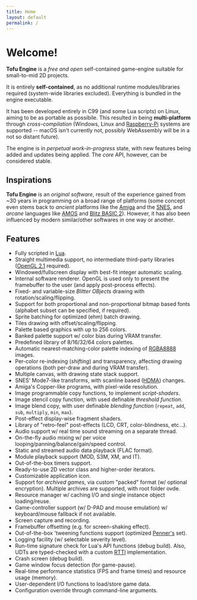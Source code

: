 ```yaml
---
title: Home
layout: default
permalink: /
---
```

# Welcome!

**Tofu Engine** is a *free and open* self-contained game-engine suitable for small-to-mid 2D projects.

It is entirely **self-contained**, as no additional runtime modules/libraries required (system-wide libraries excluded). Everything is bundled in the engine executable.

It has been developed entirely in C99 (and some Lua scripts) on Linux, aiming to be as portable as possibile. This resulted in being **multi-platform** through *cross-compilation* (Windows, Linux and [Raspberry-Pi](https://www.raspberrypi.org/) systems are supported -- macOS isn't currently not, possibly WebAssembly will be in a not so distant future).

The engine is in *perpetual work-in-progress* state, with new features being added and updates being applied. The *core* API, however, can be considered stable. 

## Inspirations

**Tofu Engine** is an *original software*, result of the experience gained from ~30 years in programming on a broad range of platforms (some concept even stems back to *ancient* platforms like the [Amiga](https://en.wikipedia.org/wiki/Amiga) and the [SNES](https://en.wikipedia.org/wiki/Super_Nintendo_Entertainment_System), and *arcane* languages like [AMOS](https://en.wikipedia.org/wiki/AMOS_(programming_language)) and [Blitz BASIC 2](https://en.wikipedia.org/wiki/Blitz_BASIC)). However, it has also been influenced by modern similar/other softwares in one way or another.

## Features

* Fully scripted in [Lua](https://www.lua.org/).
* Straight multimedia support, no intermediate third-party libraries ([OpenGL 2.1](https://en.wikipedia.org/wiki/OpenGL) required).
* Windowed/fullscreen display with best-fit integer automatic scaling.
* Internal software renderer. OpenGL is used only to present the framebuffer to the user (and apply post-process effects).
* Fixed- and variable-size *Blitter OBjects* drawing with rotation/scaling/flipping.
* Support for both proportional and non-proportional bitmap based fonts (alphabet subset can be specified, if required).
* Sprite batching for optimized (ehm) batch drawing.
* Tiles drawing with offset/scaling/flipping.
* Palette based graphics with up to 256 colors.
* Banked palette support w/ color bias during VRAM transfer.
* Predefined library of 8/16/32/64 colors palettes.
* Automatic nearest-matching-color palette indexing of [RGBA8888](https://en.wikipedia.org/wiki/RGBA_color_model) images.
* Per-color re-indexing (*shifting*) and transparency, affecting drawing operations (both per-draw and during VRAM transfer).
* Multiple canvas, with drawing state stack support.
* SNES' Mode7-like transforms, with scanline based ([HDMA](https://wiki.superfamicom.org/grog's-guide-to-dma-and-hdma-on-the-snes)) changes.
* Amiga's Copper-like programs, with pixel-wide resolution.
* Image programmable copy functions, to implement *script-shaders*.
* Image stencil copy function, with used definable *threshold function*.
* Image blend copy, with user definable *blending function* (`repeat`, `add`, `sub`, `multiply`, `min`, `max`).
* Post-effect display-wise fragment shaders.
* Library of "retro-feel" post-effects (LCD, CRT, color-blindness, etc...).
* Audio support w/ real time sound streaming on a separate thread.
* On-the-fly audio mixing w/ per voice looping/panning/balance/gain/speed control.
* Static and streamed audio data playback (FLAC format).
* Module playback support (MOD, S3M, XM, and IT).
* Out-of-the-box timers support.
* Ready-to-use 2D vector class and higher-order iterators.
* Customizable application icon.
* Support for *archived games*, via custom "packed" format (w/ optional encryption). Multiple archives are supported, with root folder ovde.
* Resource manager w/ caching I/O and single instance object loading/reuse.
* Game-controller support (w/ D-PAD and mouse emulation) w/ keyboard/mouse fallback if not available.
* Screen capture and recording.
* Framebuffer offsetting (e.g. for screen-shaking effect).
* Out-of-the-box 'tweening functions support (optimized [Penner's](http://robertpenner.com/easing/) set).
* Logging facility (w/ selectable severity level).
* Run-time signature check for Lua's API functions (debug build). Also, UDTs are typed-checked with a custom [RTTI](https://en.wikipedia.org/wiki/Run-time_type_information) implementation.
* Crash screen (debug build).
* Game window focus detection (for game-pause).
* Real-time performance statistics (FPS and frame times) and resource usage (memory).
* User-dependent I/O functions to load/store game data.
* Configuration override through command-line arguments.
